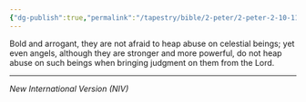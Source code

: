 ```yaml
---
{"dg-publish":true,"permalink":"/tapestry/bible/2-peter/2-peter-2-10-11a/","title":"2 Peter 2:10-11a","hide":true,"tags":["bible-verse","bible-verse"],"dgHomeLink":true,"dgShowLocalGraph":true,"dgEnableSearch":true}
---
```



Bold and arrogant, they are not afraid to heap abuse on celestial beings; yet even angels, although they are stronger and more powerful, do not heap abuse on such beings when bringing judgment on them from the Lord.

---
*New International Version (NIV)*